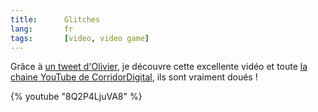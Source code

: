 ```yaml
---
title:      Glitches
lang:       fr
tags:       [video, video game]
---
```


Grâce à [un tweet d'Olivier](https://twitter.com/omansour/status/300524236202721280), je découvre cette excellente vidéo et toute [la chaine YouTube de CorridorDigital](https://www.youtube.com/user/CorridorDigital), ils sont vraiment doués !

{% youtube "8Q2P4LjuVA8" %}
